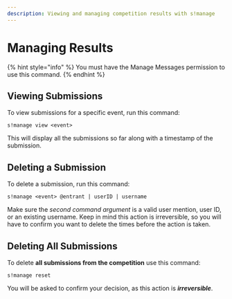 ```yaml
---
description: Viewing and managing competition results with s!manage
---
```


# Managing Results

{% hint style="info" %}
You must have the Manage Messages permission to use this command.
{% endhint %}

## Viewing Submissions

To view submissions for a specific event, run this command:

```
s!manage view <event>
```

This will display all the submissions so far along with a timestamp of the submission. 

## Deleting a Submission

To delete a submission, run this command:

```text
s!manage <event> @entrant | userID | username
```

Make sure the _second command argument_ is a valid user mention, user ID, or an existing username. Keep in mind this action is irreversible, so you will have to confirm you want to delete the times before the action is taken.

## Deleting All Submissions

To delete **all submissions from the competition** use this command:

```text
s!manage reset
```

You will be asked to confirm your decision, as this action is _**irreversible**_. 

